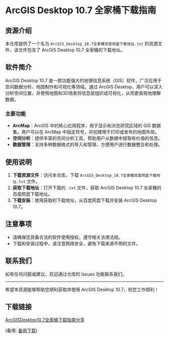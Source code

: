 # ArcGIS Desktop 10.7 全家桶下载指南

## 资源介绍

本仓库提供了一个名为 `ArcGIS_Desktop_10.7全家桶百度网盘下载地址.txt` 的资源文件，该文件包含了 ArcGIS Desktop 10.7 全家桶的下载地址。

## 软件简介

ArcGIS Desktop 10.7 是一款功能强大的地理信息系统（GIS）软件，广泛应用于空间数据分析、地图制作和可视化等领域。通过 ArcGIS Desktop，用户可以深入分析空间位置，并使用地图和3D场景将信息层组织成可视化，从而更直观地理解数据。

### 主要功能

- **ArcMap**：ArcGIS 中的核心应用程序，用于显示和浏览研究区域的 GIS 数据集。用户可以在 ArcMap 中指定符号，并创建用于打印或发布的地图布局。
- **空间分析**：提供丰富的空间分析工具，帮助用户从数据中提取有价值的信息。
- **数据管理**：支持多种数据格式的导入和管理，方便用户进行数据整合和处理。

## 使用说明

1. **下载资源文件**：访问本仓库，下载 `ArcGIS_Desktop_10.7全家桶百度网盘下载地址.txt` 文件。
2. **获取下载地址**：打开下载的 `.txt` 文件，获取 ArcGIS Desktop 10.7 全家桶的百度网盘下载地址。
3. **下载安装**：使用获取的下载地址，从百度网盘下载并安装 ArcGIS Desktop 10.7。

## 注意事项

- 请确保您具备合法的软件使用授权，遵守相关法律法规。
- 下载和安装过程中，请注意网络安全，避免下载来源不明的文件。

## 联系我们

如有任何问题或建议，欢迎通过仓库的 Issues 功能联系我们。

---

希望本资源能够帮助您顺利获取并使用 ArcGIS Desktop 10.7，祝您工作顺利！

## 下载链接
[ArcGISDesktop10.7全家桶下载指南分享](https://pan.quark.cn/s/d853e83870cf) 

(备用: [备用下载](https://pan.baidu.com/s/1EcbqU85foDA7g21y4gcBqA?pwd=1234))
